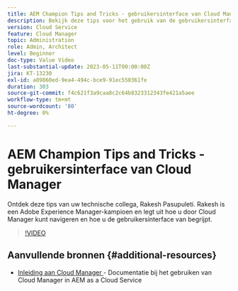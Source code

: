 ```yaml
---
title: AEM Champion Tips and Tricks - gebruikersinterface van Cloud Manager
description: Bekijk deze tips voor het gebruik van de gebruikersinterface van Cloud Manager van AEM kampioen en expert, Rakesh Pasupuleti.
version: Cloud Service
feature: Cloud Manager
topic: Administration
role: Admin, Architect
level: Beginner
doc-type: Value Video
last-substantial-update: 2023-05-11T00:00:00Z
jira: KT-13230
exl-id: a89860ed-9ea4-494c-bce9-91ec550361fe
duration: 303
source-git-commit: f4c621f3a9caa8c2c64b8323312343fe421a5aee
workflow-type: tm+mt
source-wordcount: '80'
ht-degree: 0%

---
```


# AEM Champion Tips and Tricks - gebruikersinterface van Cloud Manager

Ontdek deze tips van uw technische collega, Rakesh Pasupuleti. Rakesh is een Adobe Experience Manager-kampioen en legt uit hoe u door Cloud Manager kunt navigeren en hoe u de gebruikersinterface van begrijpt.

>[!VIDEO](https://video.tv.adobe.com/v/3419298?quality=12&learn=on)

## Aanvullende bronnen {#additional-resources}

* [ Inleiding aan Cloud Manager ](https://experienceleague.adobe.com/docs/experience-manager-cloud-service/content/onboarding/concepts/cloud-manager-introduction.html) - Documentatie bij het gebruiken van Cloud Manager in AEM as a Cloud Service
